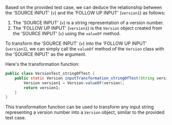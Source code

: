 Based on the provided test case, we can deduce the relationship between the 'SOURCE INPUT' (`v`) and the 'FOLLOW UP INPUT' (`version1`) as follows:

1. The 'SOURCE INPUT' (`v`) is a string representation of a version number.
2. The 'FOLLOW UP INPUT' (`version1`) is the `Version` object created from the 'SOURCE INPUT' (`v`) using the `valueOf` method.

To transform the 'SOURCE INPUT' (`v`) into the 'FOLLOW UP INPUT' (`version1`), we can simply call the `valueOf` method of the `Version` class with the 'SOURCE INPUT' as the argument.

Here's the transformation function:

```java
public class VersionTest_stringOfTest {
    public static Version inputTransformation_stringOfTest(String version)  {
        Version version1 = Version.valueOf(version);
        return version1;
    }
}
```

This transformation function can be used to transform any input string representing a version number into a `Version` object, similar to the provided test case.